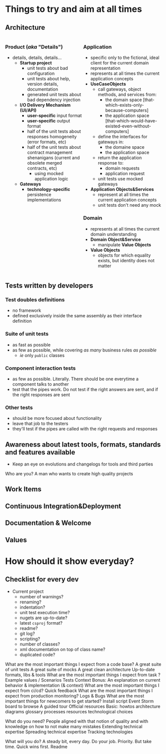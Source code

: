 # Things to try and aim at all times

## Architecture

<div style="display: flex"><div style="flex: 50%; max-width: 50%;">

### Product (_aka_ "Details")
* details, details, details...
	* **Startup project**
		* unit tests about bad configuration
		* unit tests about help, version details, documentation
		* generated unit tests about bad dependency injection
	* **I/O Delivery Mechanism (UI/API)**
		* **user-specific** input format
		* **user-specific** output format
		* half of the unit tests about responses homogeneity (error formats, etc)
		* half of the unit tests about contract management shenanigans (current and obsolete merged contracts, etc)
			* using mocked application logic
	* **Gateways**
		* **technology-specific** persistence implementations
</div><div style="flex: 50%; max-width: 50%;">

### Application
* specific only to the fictional, ideal client for the current domain representation
* represents at all times the current application concepts
* **UseCaseObjects**
	* call gateways, object methods, and services from:
		* the domain space [that-which-exists-only-because-computers]
		* the application space [that-which-would-have-existed-even-without-computers]
	* define the interfaces for gateways in:
		* the domaine space
		* the application space
	* return the application response to:
		* domain requests
		* application request
	* unit tests use mocked gateways
* **Application Objects&Services**
	* represent at all times the current application concepts
	* unit tests don't need any mock

### Domain
* represents at all times the current domain understanding
* **Domain Object&Service**
	* manipulate **Value Objects**
* **Value Objects**
	* objects for which equality exists, but identity does not matter
</div></div>

## Tests written by developers

### Test doubles definitions
* no framework
* defined exclusively inside the same assembly as their interface definition

### Suite of unit tests
* as fast as possible
* as few as possible, while covering _as many_ business rules _as possible_
	* _ie_ only `public` classes

### Component interaction tests
* as few as possible. Literally. There should be one everytime a component talks to another
* test that the pipes work. Do not test if the right answers are sent, and if the right responses are sent

### Other tests
* should be more focused about functionality
* leave that job to the testers
* they'll test if the pipes are called with the right requests and responses

## Awareness about latest tools, formats, standards and features available
* Keep an eye on evolutions and changelogs for tools and third parties

Who are you?
	A man who wants to create high quality projects


## Work Items

## Continuous Integration&Deployment

## Documentation & Welcome

## Values

# How should it show everyday?
## Checklist for every dev
* Current project
	* number of warnings?
	* renaming?
	* indentation?
	* unit test execution time?
	* nugets are up-to-date?
	* latest `csproj` format?
	* readme?
	* git log?
	* scripting?
	* number of classes?
	* xml documentation on top of class name?
	* duplicated code?

What are the most important things I expect from a code base?
	A great suite of unit tests
	A great suite of mocks
	A great clean architecture
	Up-to-date formats, libs & tools
What are the most important things I expect from task ?
	Example values / Scenarios Tests
	Context
	Bonus: An explanation on current behavior & implementation (& context)
What are the most important things I expect from ci/cd?
	Quick feedback
What are the most important things I expect from production monitoring?
	Logs & Bugs
What are the most important things for newcomers to get started?
	Install script
	Event Storm board to browse
	A guided tour
	Official resources
	Basic:
		howtos
		architecture diagrams
		glossary
		processes
		resources
		technological choices

What do you need?
	People aligned with that notion of quality and with knowledge on how to not make many mistakes
	Extending technical expertise
	Spreading technical expertise
	Tracking technologies

What will you do?
	A steady bit, every day.
	Do your job. Priority.
		But take time. Quick wins first.
			Readme

